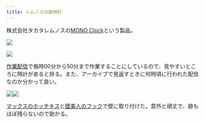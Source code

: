 ```yaml
---
title: レムノスの掛時計
---
```

株式会社タカタレムノスの[MONO Clock](https://www.amazon.co.jp/dp/B004UIT8BK)という製品。

![](https://lh5.googleusercontent.com/zgA51aTwwUCVH9AwJSkdquyM8c8bANssWAA8iW2nA1ajHn4aLMONnyfc3We7SjUJWp_FJzI2s26_VVs5CYexbkK2gUUo5u_bIonw56rpOdPhBV-r0G1pGp_hNACe08SPeMYdyzA1x2jnWyiKxw)

![](https://lh6.googleusercontent.com/7KI6vStHuwz5ch3qyiBBh4OzWVrxzpGWyuUNcDgO1AyVFrCbSirDtZBuKXjkA3W8S9Wp3HTP-MfXOQyFYAqXD0FejhPRRlYx3Cwz3bAwKfXv3czYXBm6crmgE3T4uKmMzWkjL0pbEHSk7QKSMw)

[作業配信](https://www.youtube.com/channel/UC5s-KpSDGzxWPWNv94PnJHw)で毎時00分から50分まで作業することにしているので、見やすいところに時計があると捗る。また、アーカイブで見返すときに何時頃に行われた配信なのか分かって良い。

![](https://lh5.googleusercontent.com/RNrVw83YLmqnOrv6iEo1N-sT-SpprITeVqt14FOHKMXCdUZnVc7vzIuMRZITs40d9ltG1MbiDaeb6cIDBVcM_Me3iiBdM9vzm4LZptrm8gGSjF45l4zLzi1RyBSeY6zAN6YJAZbWaH1UihoH4Q)![](https://lh4.googleusercontent.com/Nh7gBbvn0h6NI_MnnJkRNNjjeW10tFDlMUlqxihRspjhULZm1trVHc_I9jrWsriRxOXReRSYdMuDmPAVI8LBmHT-rQTNgjh8Tsw-GewkrKdmSoPaxqGSOlTc9MucL1SVW26lmpGoY5rXYPPyaQ)

[マックスのホッチキス](https://www.amazon.co.jp/dp/B000O9WRWG)と[壁美人のフック](https://www.amazon.co.jp/dp/B00CU78TDG)で壁に取り付けた。意外と頑丈で、跡もほぼ残らないので助かる。
